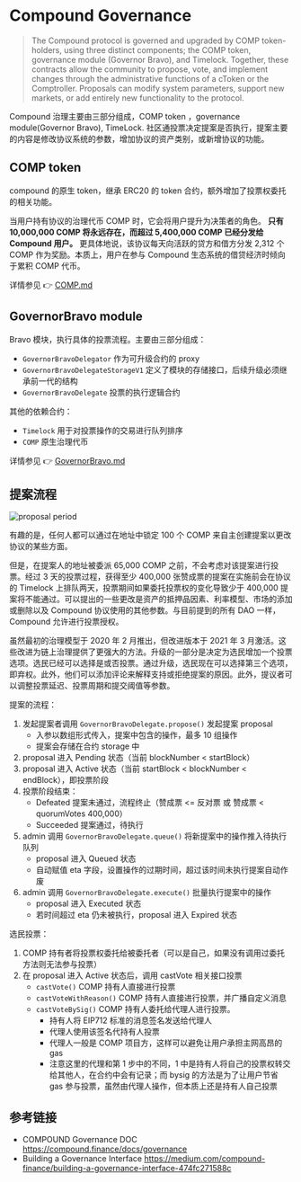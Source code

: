 # Compound Governance

> The Compound protocol is governed and upgraded by COMP token-holders, using three distinct components; the COMP token, governance module (Governor Bravo), and Timelock. Together, these contracts allow the community to propose, vote, and implement changes through the administrative functions of a cToken or the Comptroller. Proposals can modify system parameters, support new markets, or add entirely new functionality to the protocol.

Compound 治理主要由三部分组成，COMP token ，governance module(Governor Bravo), TimeLock. 社区通投票决定提案是否执行，提案主要的内容是修改协议系统的参数，增加协议的资产类别，或新增协议的功能。

## COMP token

compound 的原生 token，继承 ERC20 的 token 合约，额外增加了投票权委托的相关功能。

当用户持有协议的治理代币 COMP 时，它会将用户提升为决策者的角色。
**只有 10,000,000 COMP 将永远存在，而超过 5,400,000 COMP 已经分发给 Compound 用户。**
更具体地说，该协议每天向活跃的贷方和借方分发 2,312 个 COMP 作为奖励。本质上，用户在参与 Compound 生态系统的借贷经济时倾向于累积 COMP 代币。

详情参见 :point_right: [COMP.md](./COMP.md)

## GovernorBravo module

Bravo 模块，执行具体的投票流程。主要由三部分组成：

- `GovernorBravoDelegator` 作为可升级合约的 proxy
- `GovernorBravoDelegateStorageV1` 定义了模块的存储接口，后续升级必须继承前一代的结构
- `GovernorBravoDelegate` 投票的执行逻辑合约

其他的依赖合约：

- `Timelock` 用于对投票操作的交易进行队列排序
- `COMP` 原生治理代币

详情参见 :point_right: [GovernorBravo.md](./GovernorBravo.md)

## 提案流程

![proposal period](https://compound.finance/images/gov_diagram.png)

有趣的是，任何人都可以通过在地址中锁定 100 个 COMP 来自主创建提案以更改协议的某些方面。

但是，在提案人的地址被委派 65,000 COMP 之前，不会考虑对该提案进行投票。经过 3 天的投票过程，获得至少 400,000 张赞成票的提案在实施前会在协议的 Timelock 上排队两天，投票期间如果委托投票权的变化导致少于 400,000 提案将不能通过。可以提出的一些更改是资产的抵押品因素、利率模型、市场的添加或删除以及 Compound 协议使用的其他参数。与目前提到的所有 DAO 一样，Compound 允许进行投票授权。

虽然最初的治理模型于 2020 年 2 月推出，但改进版本于 2021 年 3 月激活。这些改进为链上治理提供了更强大的方法。升级的一部分是决定为选民增加一个投票选项。选民已经可以选择是或否投票。通过升级，选民现在可以选择第三个选项，即弃权。此外，他们可以添加评论来解释支持或拒绝提案的原因。此外，提议者可以调整投票延迟、投票周期和提交阈值等参数。

提案的流程：

1. 发起提案者调用 `GovernorBravoDelegate.propose()` 发起提案 proposal
   - 入参以数组形式传入，提案中包含的操作，最多 10 组操作
   - 提案会存储在合约 storage 中
2. proposal 进入 Pending 状态（当前 blockNumber < startBlock）
3. proposal 进入 Active 状态（当前 startBlock < blockNumber < endBlock），即投票阶段
4. 投票阶段结束：
   - Defeated 提案未通过，流程终止（赞成票 <= 反对票 或 赞成票 < quorumVotes 400,000）
   - Succeeded 提案通过，待执行
5. admin 调用 `GovernorBravoDelegate.queue()` 将新提案中的操作推入待执行队列
   - proposal 进入 Queued 状态
   - 自动赋值 eta 字段，设置操作的过期时间，超过该时间未执行提案自动作废
6. admin 调用 `GovernorBravoDelegate.execute()` 批量执行提案中的操作
   - proposal 进入 Executed 状态
   - 若时间超过 eta 仍未被执行，proposal 进入 Expired 状态

选民投票：

1. COMP 持有者将投票权委托给被委托者（可以是自己，如果没有调用过委托方法则无法参与投票）
2. 在 proposal 进入 Active 状态后，调用 castVote 相关接口投票
   - `castVote()` COMP 持有人直接进行投票
   - `castVoteWithReason()` COMP 持有人直接进行投票，并广播自定义消息
   - `castVoteBySig()` COMP 持有人委托给代理人进行投票。
     - 持有人将 EIP712 标准的消息签名发送给代理人
     - 代理人使用该签名代持有人投票
     - 代理人一般是 COMP 项目方，这样可以避免让用户承担主网高昂的 gas
     - 注意这里的代理和第 1 步中的不同，1 中是持有人将自己的投票权转交给其他人，在合约中会有记录；而 bysig 的方法是为了让用户节省 gas 参与投票，虽然由代理人操作，但本质上还是持有人自己投票

## 参考链接

- COMPOUND Governance DOC <https://compound.finance/docs/governance>
- Building a Governance Interface <https://medium.com/compound-finance/building-a-governance-interface-474fc271588c>

